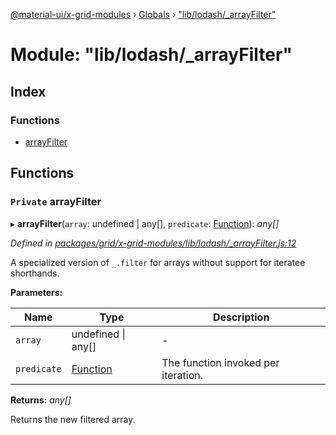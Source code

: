[@material-ui/x-grid-modules](../README.md) › [Globals](../globals.md) › ["lib/lodash/\_arrayFilter"](_lib_lodash__arrayfilter_.md)

# Module: "lib/lodash/\_arrayFilter"

## Index

### Functions

- [arrayFilter](_lib_lodash__arrayfilter_.md#private-arrayfilter)

## Functions

### `Private` arrayFilter

▸ **arrayFilter**(`array`: undefined | any[], `predicate`: [Function](../interfaces/_src_utils_utils_.debouncedfunction.md#function)): _any[]_

_Defined in [packages/grid/x-grid-modules/lib/lodash/\_arrayFilter.js:12](https://github.com/mui-org/material-ui-x/blob/a679779/packages/grid/x-grid-modules/lib/lodash/_arrayFilter.js#L12)_

A specialized version of `_.filter` for arrays without support for
iteratee shorthands.

**Parameters:**

| Name        | Type                                                                      | Description                         |
| ----------- | ------------------------------------------------------------------------- | ----------------------------------- |
| `array`     | undefined &#124; any[]                                                    | -                                   |
| `predicate` | [Function](../interfaces/_src_utils_utils_.debouncedfunction.md#function) | The function invoked per iteration. |

**Returns:** _any[]_

Returns the new filtered array.
